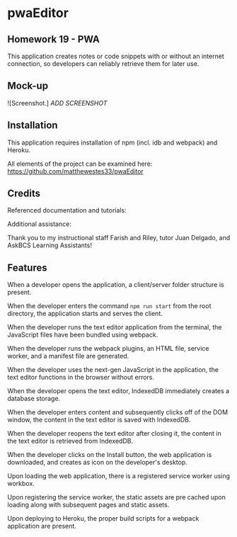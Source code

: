 # pwaEditor
## Homework 19 - PWA

This application creates notes or code snippets with or without an internet connection, so developers can reliably retrieve them for later use.

## Mock-up

![Screenshot.] *ADD SCREENSHOT*

## Installation

This application requires installation of npm (incl. idb and webpack) and Heroku. 

All elements of the project can be examined here: https://github.com/matthewestes33/pwaEditor 

## Credits

Referenced documentation and tutorials:


Additional assistance:

Thank you to my instructional staff Farish and Riley, tutor Juan Delgado, and AskBCS Learning Assistants!

## Features

When a developer opens the application, a client/server folder structure is present.

When the developer enters the command `npm run start` from the root directory, the application starts and serves the client.

When the developer runs the text editor application from the terminal, the JavaScript files have been bundled using webpack.

When the developer runs the webpack plugins, an HTML file, service worker, and a manifest file are generated.

When the developer uses the next-gen JavaScript in the application, the text editor functions in the browser without errors.

When the developer opens the text editor, IndexedDB immediately creates a database storage.

When the developer enters content and subsequently clicks off of the DOM window, the content in the text editor is saved with IndexedDB.

When the developer reopens the text editor after closing it, the content in the text editor is retrieved from IndexedDB.

When the developer clicks on the Install button, the web application is downloaded, and creates as icon on the developer's desktop.

Upon loading the web application, there is a registered service worker using workbox.

Upon registering the service worker, the static assets are pre cached upon loading along with subsequent pages and static assets.

Upon deploying to Heroku, the proper build scripts for a webpack application are present. 
